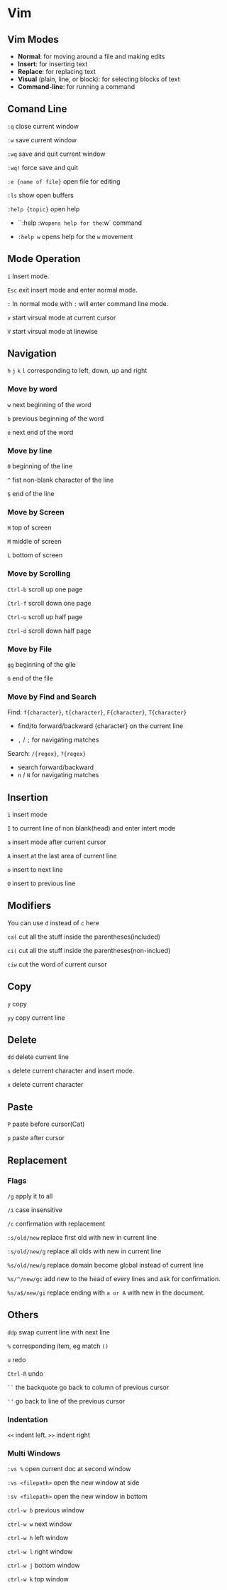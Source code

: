 # Vim

## Vim Modes

- **Normal**: for moving around a file and making edits
- **Insert**: for inserting text
- **Replace**: for replacing text
- **Visual** (plain, line, or block): for selecting blocks of text
- **Command-line**: for running a command

## Comand Line

`:q` close current window

`:w` save current window

`:wq` save and quit current window

`:wq!` force save and quit

`:e {name of file}` open file for editing

`:ls` show open buffers

`:help {topic}` open help

- ``:help :w` opens help for the `:w` command

- `:help w` opens help for the `w` movement

## Mode Operation

`i` Insert mode.

`Esc` exit insert mode and enter normal mode.

`:` In normal mode with `:` will enter command line mode.

`v` start virsual mode at current cursor

`V` start virsual mode at linewise

## Navigation

`h` `j` `k` `l` corresponding to left, down, up and right

### Move by word

`w` next beginning of the word 

`b` previous beginning of the word

`e` next end of the word

### Move by line

`0` beginning of the line

`^` fist non-blank character of the line

`$` end of the line

### Move by Screen

`H` top of screen

`M` middle of screen

`L` bottom of screen

### Move by Scrolling

`Ctrl-b` scroll up one page

`Ctrl-f` scroll down one page

`Ctrl-u` scroll up half page

`Ctrl-d` scroll down half page

### Move by File

`gg` beginning of the gile

`G` end of the file

###  Move by Find and Search

Find: `f{character}`, `t{character}`, `F{character}`, `T{character}`

- find/to forward/backward {character} on the current line

- `,` / `;` for navigating matches

Search: `/{regex}`, `?{regex}`

- search forward/backward
- `n` / `N` for navigating matches

## Insertion

`i` insert mode

`I` to current line of non blank(head) and enter intert mode

`a` insert mode after current cursor

`A` insert at the last area of current line

`o` insert to next line

`O` insert to previous line

## Modifiers

You can use `d` instead of `c` here

`ca(` cut all the stuff inside the parentheses(included)

`ci(` cut all the stuff inside the parentheses(non-inclued)

`ciw` cut the word of current cursor

## Copy

`y` copy

`yy` copy current line

## Delete

`dd` delete current line

`s` delete current character and insert mode.

`x` delete current character

## Paste

`P` paste before cursor(Cat)

`p` paste after cursor

## Replacement

### Flags

`/g` apply it to all

`/i` case insensitive

`/c` confirmation with replacement

`:s/old/new` replace first old with new in current line

`:s/old/new/g` replace all olds with new in current line

`%s/old/new/g` replace domain become global instead of current line

`%s/^/new/gc` add new to the head of every lines and ask for confirmation.

`%s/a$/new/gi` replace ending with `a or A` with new in the document.

## Others

`ddp` swap current line with next line

`%` corresponding item, eg match `()`

`u` redo

`Ctrl-R` undo

``` `` ``` the backquote go back to column of previous cursor

`''` go back to line of the previous cursor

### Indentation

`<<` indent left.  `>>` indent right

### Multi Windows

`:vs %` open current doc at second window

`:vs <filepath>` open the new window at side

`:sv <filepath>` open the new window in bottom

`ctrl-w b`   previous window

`ctrl-w w`   next window

`ctrl-w h`   left window

`ctrl-w l`   right window

`ctrl-w j`   bottom window

`ctrl-w k`   top window

